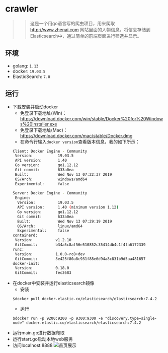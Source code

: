 # crawler
>>这是一个用go语言写的爬虫项目，用来爬取 http://www.zhenai.com 网站里面的人物信息，将信息存储到Elasticsearch中，通过简单的前端页面进行筛选并显示。

## 环境
* golang: `1.13`
* docker: `19.03.5`
* ElasticSearch: `7.0`

## 运行
* 下载安装并启动docker
  * 免登录下载地址(Win)：https://download.docker.com/win/stable/Docker%20for%20Windows%20Installer.exe
  * 免登录下载地址(Mac)：https://download.docker.com/mac/stable/Docker.dmg
  * 在命令行输入`docker version`查看版本信息，我的如下所示：
  ```Bash
  Client: Docker Engine - Community
   Version:           19.03.5
   API version:       1.40
   Go version:        go1.12.12
   Git commit:        633a0ea
   Built:             Wed Nov 13 07:22:37 2019
   OS/Arch:           windows/amd64
   Experimental:      false
 
  Server: Docker Engine - Community
   Engine:
    Version:          19.03.5
    API version:      1.40 (minimum version 1.12)
    Go version:       go1.12.12
    Git commit:       633a0ea
    Built:            Wed Nov 13 07:29:19 2019
    OS/Arch:          linux/amd64
    Experimental:     false
  containerd:
   Version:          v1.2.10
   GitCommit:        b34a5c8af56e510852c35414db4c1f4fa6172339
  runc:
   Version:          1.0.0-rc8+dev
   GitCommit:        3e425f80a8c931f88e6d94a8c831b9d5aa481657
  docker-init:
   Version:          0.18.0
   GitCommit:        fec3683
  ```
* 在docker中安装并运行elasticsearch镜像
  * 安装
  ```
  $docker pull docker.elastic.co/elasticsearch/elasticsearch:7.4.2
  ```
  * 运行
  ```
  $docker run -p 9200:9200 -p 9300:9300 -e "discovery.type=single-node" docker.elastic.co/elasticsearch/elasticsearch:7.4.2
  ```
* 运行main.go进行数据爬取
* 运行start.go启动本地web服务
* 访问localhost:8888
  ![首页展示](https://github.com/xuemingli/crawler/index.png) 
